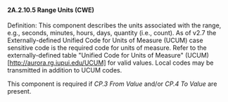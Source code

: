 #### 2A.2.10.5 Range Units (CWE)

Definition: This component describes the units associated with the range, e.g., seconds, minutes, hours, days, quantity (i.e., count). As of v2.7 the Externally-defined Unified Code for Units of Measure (UCUM) case sensitive code is the required code for units of measure. Refer to the externally-defined table "Unified Code for Units of Measure" (UCUM) [http://aurora.rg.iupui.edu/UCUM] for valid values. Local codes may be transmitted in addition to UCUM codes.

This component is required if _CP.3 From Value_ and/or _CP.4 To Value_ are present.
